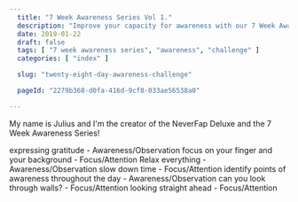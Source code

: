 ```yaml
---
  title: "7 Week Awareness Series Vol 1."
  description: "Improve your capacity for awareness with our 7 Week Awareness Series."
  date: 2019-01-22
  draft: false
  tags: [ "7 week awareness series", "awareness", "challenge" ]
  categories: [ "index" ]

  slug: "twenty-eight-day-awareness-challenge"

  pageId: "2279b368-d0fa-416d-9cf8-033ae56538a0"

---
```


My name is Julius and I'm the creator of the NeverFap Deluxe and the 7 Week Awareness Series!


expressing gratitude - Awareness/Observation
focus on your finger and your background - Focus/Attention
Relax everything - Awareness/Observation
slow down time - Focus/Attention
identify points of awareness throughout the day - Awareness/Observation
can you look through walls? - Focus/Attention
looking straight ahead - Focus/Attention
